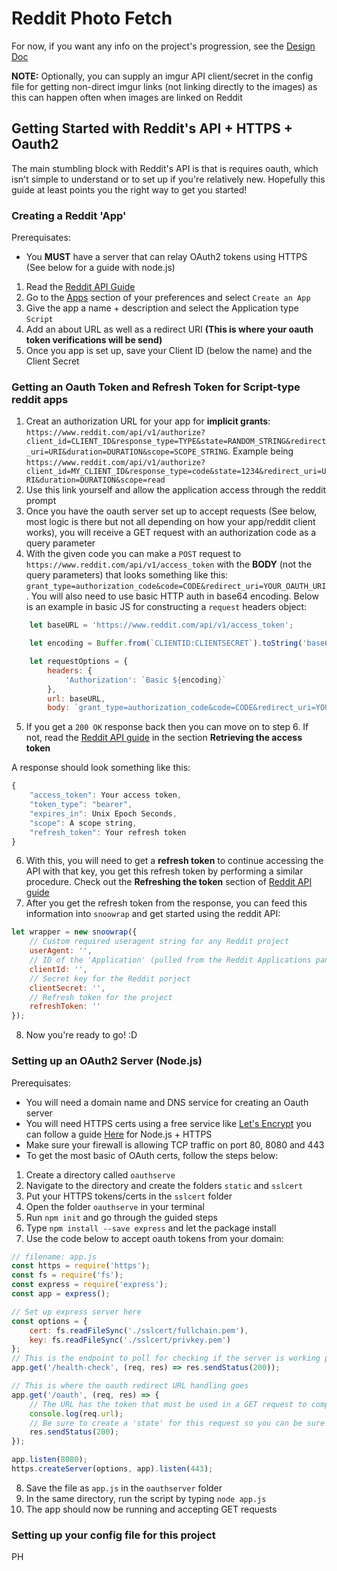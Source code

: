 # Reddit Photo Fetch

For now, if you want any info on the project's progression, see the [Design Doc](./design-doc.md)


__NOTE:__ Optionally, you can supply an imgur API client/secret in the config file for getting non-direct imgur links (not linking directly to the images) as this can happen often when images are linked on Reddit

## Getting Started with Reddit's API + HTTPS + Oauth2

The main stumbling block with Reddit's API is that is requires oauth, which isn't simple to understand or to set up if you're relatively new. Hopefully this guide at least points you the right way to get you started!



### Creating a Reddit 'App'


Prerequisates:
- You __MUST__ have a server that can relay OAuth2 tokens using HTTPS (See below for a guide with node.js)

1. Read the [Reddit API Guide ](https://github.com/reddit-archive/reddit/wiki/API)
2. Go to the [Apps](https://www.reddit.com/prefs/apps/) section of your preferences and select `Create an App`
3. Give the app a name + description and select the Application type `Script`
4. Add an about URL as well as a redirect URI __(This is where your oauth token verifications will be send)__
5. Once you app is set up, save your Client ID (below the name) and the Client Secret



### Getting an Oauth Token and Refresh Token for Script-type reddit apps

1. Creat an authorization URL for your app for __implicit grants__: `https://www.reddit.com/api/v1/authorize?client_id=CLIENT_ID&response_type=TYPE&state=RANDOM_STRING&redirect_uri=URI&duration=DURATION&scope=SCOPE_STRING`. Example being `https://www.reddit.com/api/v1/authorize?client_id=MY_CLIENT_ID&response_type=code&state=1234&redirect_uri=URI&duration=DURATION&scope=read`
2. Use this link yourself and allow the application access through the reddit prompt
3. Once you have the oauth server set up to accept requests (See below, most logic is there but not all depending on how your app/reddit client works), you will receive a GET request with an authorization code as a query parameter
4. With the given code you can make a `POST` request to `https://www.reddit.com/api/v1/access_token` with the __BODY__ (not the query parameters) that looks something like this: `grant_type=authorization_code&code=CODE&redirect_uri=YOUR_OAUTH_URI`. You will also need to use basic HTTP auth in base64 encoding. Below is an example in basic JS for constructing a `request` headers object:

```javascript
    let baseURL = 'https://www.reddit.com/api/v1/access_token';

    let encoding = Buffer.from(`CLIENTID:CLIENTSECRET`).toString('base64');

    let requestOptions = {
        headers: {
            'Authorization': `Basic ${encoding}`
        },
        url: baseURL,
        body: `grant_type=authorization_code&code=CODE&redirect_uri=YOUR_OAUTH_URI` 
```

5. If you get a `200 OK` response back then you can move on to step 6. If not, read the [Reddit API guide](https://github.com/reddit-archive/reddit/wiki/OAuth2) in the section __Retrieving the access token__

A response should look something like this:

```javascript
{
    "access_token": Your access token,
    "token_type": "bearer",
    "expires_in": Unix Epoch Seconds,
    "scope": A scope string,
    "refresh_token": Your refresh token
}
```

6. With this, you will need to get a __refresh token__ to continue accessing the API with that key, you get this refresh token by performing a similar procedure. Check out the __Refreshing the token__ section of [Reddit API guide](https://github.com/reddit-archive/reddit/wiki/OAuth2)
7. After you get the refresh token from the response, you can feed this information into `snoowrap` and get started using the reddit API:

```javascript
let wrapper = new snoowrap({
    // Custom required useragent string for any Reddit project
    userAgent: '',
    // ID of the 'Application' (pulled from the Reddit Applications panel)
    clientId: '',
    // Secret key for the Reddit porject
    clientSecret: '',
    // Refresh token for the project
    refreshToken: ''
});
```
8. Now you're ready to go! :D



### Setting up an OAuth2 Server (Node.js)

Prerequisates:
- You will need a domain name and DNS service for creating an Oauth server
- You will need HTTPS certs using a free service like [Let's Encrypt](https://letsencrypt.org/) you can follow a guide [Here](https://medium.com/@yash.kulshrestha/using-lets-encrypt-with-express-e069c7abe625) for Node.js + HTTPS
- Make sure your firewall is allowing TCP traffic on port 80, 8080 and 443
- To get the most basic of OAuth certs, follow the steps below:

1. Create a directory called `oauthserve`
2. Navigate to the directory and create the folders `static` and `sslcert`
3. Put your HTTPS tokens/certs in the `sslcert` folder
4. Open the folder `oauthserve` in your terminal
5. Run `npm init` and go through the guided steps
6. Type `npm install --save express` and let the package install
7. Use the code below to accept oauth tokens from your domain:

```javascript
// filename: app.js
const https = require('https');
const fs = require('fs');
const express = require('express');
const app = express();

// Set up express server here
const options = {
    cert: fs.readFileSync('./sslcert/fullchain.pem'),
    key: fs.readFileSync('./sslcert/privkey.pem')
};
// This is the endpoint to poll for checking if the server is working properly
app.get('/health-check', (req, res) => res.sendStatus(200));

// This is where the oauth redirect URL handling goes
app.get('/oauth', (req, res) => {
    // The URL has the token that must be used in a GET request to complete the oauth handshake
    console.log(req.url);
    // Be sure to create a 'state' for this request so you can be sure the one you send is the one you get
    res.sendStatus(200);
});

app.listen(8080);
https.createServer(options, app).listen(443);
```
8. Save the file as `app.js` in the `oauthserver` folder
9. In the same directory, run the script by typing `node app.js`
10. The app should now be running and accepting GET requests



### Setting up your config file for __this__ project

PH
